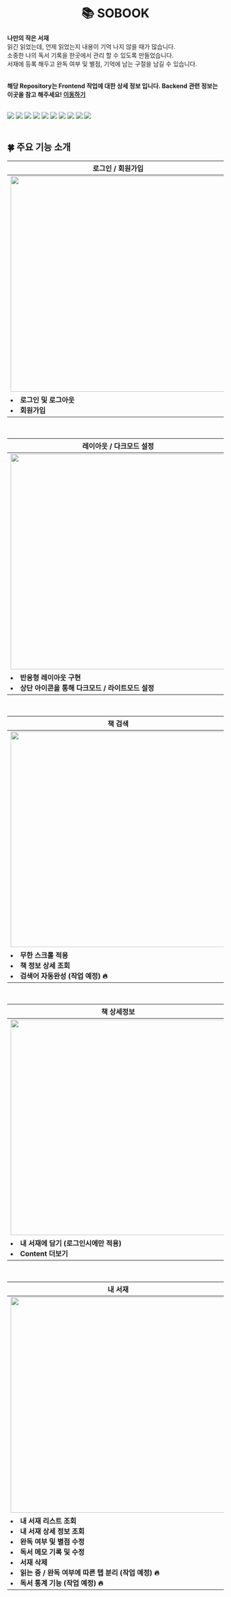 <div align="center">
	<h1>📚 SOBOOK</h1>
</div>

<div><b>나만의 작은 서재</b></div>
읽긴 읽었는데, 언제 읽었는지 내용이 기억 나지 않을 때가 많습니다.<br>
소중한 나의 독서 기록을 한곳에서 관리 할 수 있도록 만들었습니다.<br>
서재에 등록 해두고 완독 여부 및 별점, 기억에 남는 구절을 남길 수 있습니다.<br>
<br>

<b>해당 Repository는 Frontend 작업에 대한 상세 정보 입니다.
Backend 관련 정보는 이곳을 참고 해주세요! <a href="https://github.com/DonghwanL/SOBOOK_Backend">이동하기</a></b>
<br>
<br>

<div style-"display: flex">
  <img src="https://img.shields.io/badge/html-E34F26?style=for-the-badge&logo=html5&logoColor=white">
  <img src="https://img.shields.io/badge/css-1572B6?style=for-the-badge&logo=css3&logoColor=white">
  <img src="https://img.shields.io/badge/react-61DAFB?style=for-the-badge&logo=react&logoColor=black">
  <img src="https://img.shields.io/badge/Next-000000?style=for-the-badge&logo=Next.js&logoColor=white">
  <img src="https://img.shields.io/badge/TypeScript-3178C6?style=for-the-badge&logo=TypeScript&logoColor=white">
  <img src="https://img.shields.io/badge/recoil-3677E5?style=for-the-badge&logo=Recoil&logoColor=white">
  <img src="https://img.shields.io/badge/React Hook Form-EC5990?style=for-the-badge&logo=ReactHookForm&logoColor=white">
  <img src="https://img.shields.io/badge/styled components / Emotion-DB7093?style=for-the-badge&logo=styled-components&logoColor=white">
  <img src="https://img.shields.io/badge/TailwindCSS-06B6D4?style=for-the-badge&logo=TailwindCSS&logoColor=white">
  <img src="https://img.shields.io/badge/github-181717?style=for-the-badge&logo=github&logoColor=white">
</div>
<br>


## 🍀 주요 기능 소개

|로그인 / 회원가입|
|------|
| <img src="https://user-images.githubusercontent.com/67884014/221734954-37f7819a-87fa-4b31-b734-0f868cd278af.gif" width="500px"> |
|<li>**로그인 및 로그아웃**</li><li>**회원가입**</li>|
<br>

|레이아웃 / 다크모드 설정|
|------|
| <img src="https://user-images.githubusercontent.com/67884014/221589869-cc79243c-8b23-424c-814e-1729a3b351da.gif" width="500px"> |
|<li>**반응형 레이아웃 구현**</li><li>**상단 아이콘을 통해 다크모드 / 라이트모드 설정**</li>|
<br>

|책 검색|
|------|
| <img src="https://user-images.githubusercontent.com/67884014/221742485-0501de47-4ebb-4bf9-9b7f-c6ee347f5e26.gif" width="500px"> |
|<li>**무한 스크롤 적용**</li><li>**책 정보 상세 조회**</li><li>**검색어 자동완성 (작업 예정) 🔥**</li>|
<br>

|책 상세정보|
|------|
| <img src="https://user-images.githubusercontent.com/67884014/221735646-4cfac8ec-ae5f-4f3f-9ba7-485294e2067c.gif" width="500px"> |
|<li>**내 서재에 담기 (로그인시에만 적용)**</li><li>**Content 더보기**</li>|
<br>

|내 서재|
|------|
| <img src="https://user-images.githubusercontent.com/67884014/221737240-e38e513b-51f2-4c5f-b39f-8437c92e9952.gif" width="500px"> |
|<li>**내 서재 리스트 조회**</li><li>**내 서재 상세 정보 조회**</li>		 <li>**완독 여부 및 별점 수정**</li><li>**독서 메모 기록 및 수정**</li><li>**서재 삭제**</li><li>**읽는 중 / 완독 여부에 따른 탭 분리 (작업 예정) 🔥**</li><li>**독서 통계 기능 (작업 예정) 🔥**</li>|
